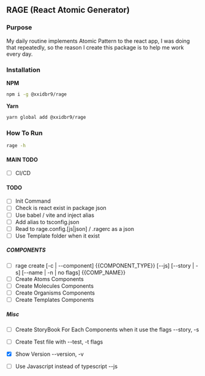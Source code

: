 ## RAGE (React Atomic Generator)

### Purpose
My daily routine implements Atomic Pattern to the react app, I was doing that repeatedly, so the reason I create this package is to help me work every day.


### Installation
**NPM**
```bash
npm i -g @xxidbr9/rage
```
**Yarn**
```bash
yarn global add @xxidbr9/rage
```

### How To Run
```bash
rage -h
```
#### MAIN TODO
- [ ] CI/CD

#### TODO
- [ ] Init Command
- [ ] Check is react exist in package json
- [ ] Use babel / vite and inject alias
- [ ] Add alias to tsconfig.json
- [ ] Read to rage.config.[js|json] / .ragerc as a json
- [ ] Use Template folder when it exist

##### COMPONENTS
- [ ] rage create [-c | --component] {{COMPONENT_TYPE}} [--js] [--story | -s] [--name | -n | no flags] {{COMP_NAME}} 
- [ ] Create Atoms Components
- [ ] Create Molecules Components
- [ ] Create Organisms Components
- [ ] Create Templates Components

##### Misc
- [ ] Create StoryBook For Each Components when it use the flags --story, -s
- [ ] Create Test file with --test, -t flags
- [X] Show Version --version, -v
- [ ] Use Javascript instead of typescript --js


